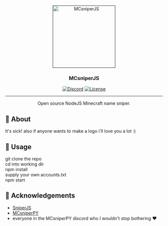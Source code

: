 <p align="center">
  <a href="" rel="noopener">
 <img width=200px height=200px src="https://i.imgur.com/pNjrRq7.png" alt="MCsniperJS"></a>
</p>

<h3 align="center">MCsniperJS</h3>

<div align="center">

[![Discord](https://img.shields.io/badge/discord/801854271410274357)](https://discord.gg/gsbJRuM4Aa)
[![License](https://img.shields.io/badge/license-MIT-blue.svg)](/LICENSE)


</div>

---

<p align="center"> Open source NodeJS Minecraft name sniper.
    <br> 
</p>



## 🧐 About <a name = "about"></a>

It's sick! also if anyone wants to make a logo i'll love you a lot :)

## 🏁 Usage <a name = "usage"></a>

git clone the repo  
cd into working dir  
npm install  
supply your own accounts.txt  
npm start  

## 🎉 Acknowledgements <a name = "acknowledgement"></a>

- [SniperJS](https://github.com/Discenz/SnipeJS)
- [MCsniperPY](https://github.com/MCsniperPY/MCsniperPY)
- everyone in the MCsniperPY discord who I wouldn't stop bothering ❤️
